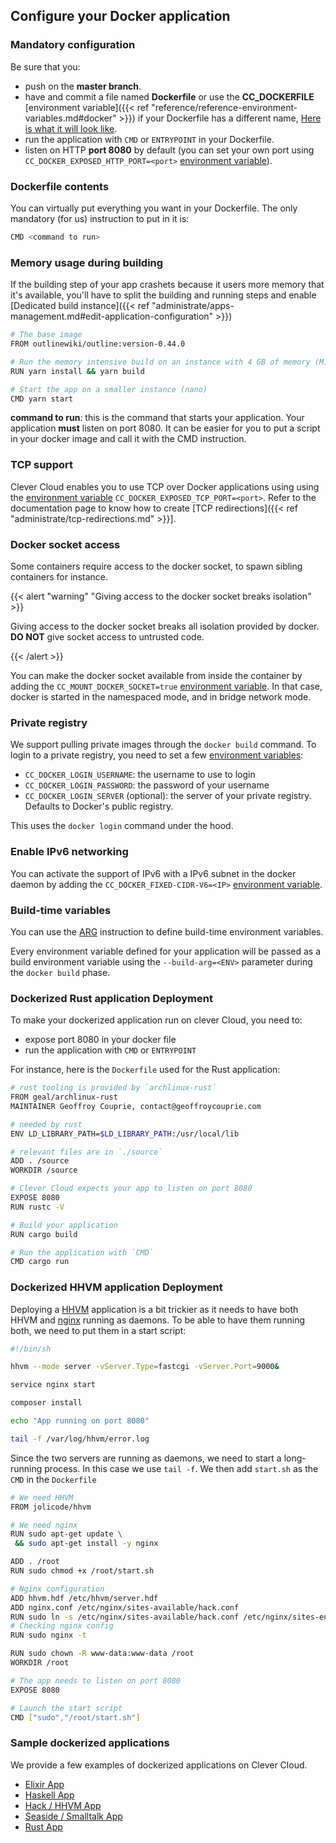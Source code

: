 ## Configure your Docker application
### Mandatory configuration

Be sure that you:

* push on the **master branch**.
* have and commit a file named **Dockerfile** or use the **CC_DOCKERFILE** [environment variable]({{< ref "reference/reference-environment-variables.md#docker" >}}) if your Dockerfile has a different name, [Here is what it will look like](https://docs.docker.com/develop/develop-images/dockerfile_best-practices "Dockerfile").
* run the application with `CMD` or `ENTRYPOINT` in your Dockerfile.
* listen on HTTP **port 8080** by default (you can set your own port using `CC_DOCKER_EXPOSED_HTTP_PORT=<port>` [environment variable](#setting-up-environment-variables-on-clever-cloud)).

### Dockerfile contents

You can virtually put everything you want in your Dockerfile. The only mandatory (for us) instruction to put in it is:

```bash
CMD <command to run>
```

### Memory usage during building

If the building step of your app crashets because it users more memory that it's available, you'll have to split the building and running steps and enable [Dedicated build instance]({{< ref "administrate/apps-management.md#edit-application-configuration" >}})

```bash
# The base image
FROM outlinewiki/outline:version-0.44.0

# Run the memory intensive build on an instance with 4 GB of memory (M)
RUN yarn install && yarn build

# Start the app on a smaller instance (nano)
CMD yarn start
```

**command to run**: this is the command that starts your application. Your application **must** listen on port 8080. It can be easier for you to put a script in your docker image and call it with the CMD instruction.

### TCP support

Clever Cloud enables you to use TCP over Docker applications using using the [environment variable](#setting-up-environment-variables-on-clever-cloud) `CC_DOCKER_EXPOSED_TCP_PORT=<port>`. Refer to the documentation page to know how to create [TCP redirections]({{< ref "administrate/tcp-redirections.md" >}}].

### Docker socket access

Some containers require access to the docker socket, to spawn sibling containers for instance.

{{< alert "warning" "Giving access to the docker socket breaks isolation" >}}
    <p>
    Giving access to the docker socket breaks all isolation provided by docker. **DO NOT** give socket access to untrusted code.
    </p>
{{< /alert >}}


You can make the docker socket available from inside the container by adding the `CC_MOUNT_DOCKER_SOCKET=true` [environment variable](#setting-up-environment-variables-on-clever-cloud). In that case, docker is started in the namespaced mode, and in bridge network mode.

### Private registry

We support pulling private images through the `docker build` command. To login to a private registry, you need to set a few [environment variables](#setting-up-environment-variables-on-clever-cloud):
- `CC_DOCKER_LOGIN_USERNAME`: the username to use to login
- `CC_DOCKER_LOGIN_PASSWORD`: the password of your username
- `CC_DOCKER_LOGIN_SERVER` (optional): the server of your private registry. Defaults to Docker's public registry.

This uses the `docker login` command under the hood.

### Enable IPv6 networking

You can activate the support of IPv6 with a IPv6 subnet in the docker daemon by adding the `CC_DOCKER_FIXED-CIDR-V6=<IP>` [environment variable](#setting-up-environment-variables-on-clever-cloud).

### Build-time variables

You can use the [ARG](https://docs.docker.com/engine/reference/builder/#arg) instruction to define build-time environment variables.

Every environment variable defined for your application will be passed as a build environment variable using the `--build-arg=<ENV>` parameter during the `docker build` phase.


### Dockerized Rust application Deployment
To make your dockerized application run on clever Cloud, you need to:

* expose port 8080 in your docker file
* run the application with `CMD` or `ENTRYPOINT`

For instance, here is the `Dockerfile` used for the Rust application:

```bash
# rust tooling is provided by `archlinux-rust`
FROM geal/archlinux-rust
MAINTAINER Geoffroy Couprie, contact@geoffroycouprie.com

# needed by rust
ENV LD_LIBRARY_PATH=$LD_LIBRARY_PATH:/usr/local/lib

# relevant files are in `./source`
ADD . /source
WORKDIR /source

# Clever Cloud expects your app to listen on port 8080
EXPOSE 8080
RUN rustc -V

# Build your application
RUN cargo build

# Run the application with `CMD`
CMD cargo run
```

### Dockerized HHVM application Deployment

Deploying a [HHVM](https://hhvm.com/) application is a bit trickier as it needs to have both HHVM and [nginx](https://www.nginx.com/) running as daemons. To be able to have them running both, we need to put them in a start script:

```bash
#!/bin/sh

hhvm --mode server -vServer.Type=fastcgi -vServer.Port=9000&

service nginx start

composer install

echo "App running on port 8080"

tail -f /var/log/hhvm/error.log
```

Since the two servers are running as daemons, we need to start a long-running process. In this case we use `tail -f`. We then add `start.sh` as the `CMD` in the `Dockerfile`

```bash
# We need HHVM
FROM jolicode/hhvm

# We need nginx
RUN sudo apt-get update \
 && sudo apt-get install -y nginx

ADD . /root
RUN sudo chmod +x /root/start.sh

# Nginx configuration
ADD hhvm.hdf /etc/hhvm/server.hdf
ADD nginx.conf /etc/nginx/sites-available/hack.conf
RUN sudo ln -s /etc/nginx/sites-available/hack.conf /etc/nginx/sites-enabled/hack.conf
# Checking nginx config
RUN sudo nginx -t

RUN sudo chown -R www-data:www-data /root
WORKDIR /root

# The app needs to listen on port 8080
EXPOSE 8080

# Launch the start script
CMD ["sudo","/root/start.sh"]
```

### Sample dockerized applications

We provide a few examples of dockerized applications on Clever Cloud.

* [Elixir App](https://GitHub.com/CleverCloud/demo-docker-elixir/blob/master/Dockerfile)
* [Haskell App](https://GitHub.com/CleverCloud/demo-haskell)
* [Hack / HHVM App](https://GitHub.com/CleverCloud/demo-hhvm)
* [Seaside / Smalltalk App](https://GitHub.com/CleverCloud/demo-seaside)
* [Rust App](https://GitHub.com/CleverCloud/demo-rust)
